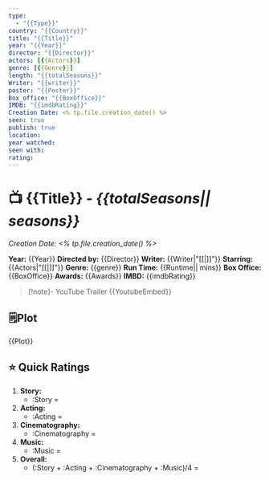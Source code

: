```yaml
---
type:
  - "{{Type}}"
country: "{{Country}}"
title: "{{Title}}"
year: "{{Year}}"
director: "{{Director}}"
actors: [{{Actors}}] 
genre: [{{Genre}}] 
length: "{{totalSeasons}}"
Writer: "{{writer}}"
poster: "{{Poster}}"
Box_office: "{{BoxOffice}}"
IMDB: "{{imdbRating}}"
Creation Date: <% tp.file.creation_date() %>
seen: true
publish: true
location: 
year watched: 
seen with: 
rating:
---
```

# 📺 **{{Title}}** - *{{totalSeasons|| seasons}}*
*Creation Date: <% tp.file.creation_date() %>*

**Year:** {{Year}}
**Directed by:** {{Director}}
**Writer:** {{Writer|"[[|]]"}}
**Starring:** {{Actors|"[[|]]"}}
**Genre:** {{genre}}
**Run Time:** {{Runtime|| mins}}
**Box Office:** {{BoxOffice}}
**Awards:** {{Awards}}
**IMBD:** {{imdbRating}}

> [!note]- YouTube Trailer
> {{YoutubeEmbed}}


## 🗒️Plot

{{Plot}}

## ⭐ Quick Ratings

1. **Story:** 
	- :Story = 
2. **Acting:** 
	- :Acting = 
3. **Cinematography:** 
	- :Cinematography = 
4. **Music:** 
	- :Music = 
5. **Overall:** 
	- (:Story + :Acting + :Cinematography + :Music)/4 = 

